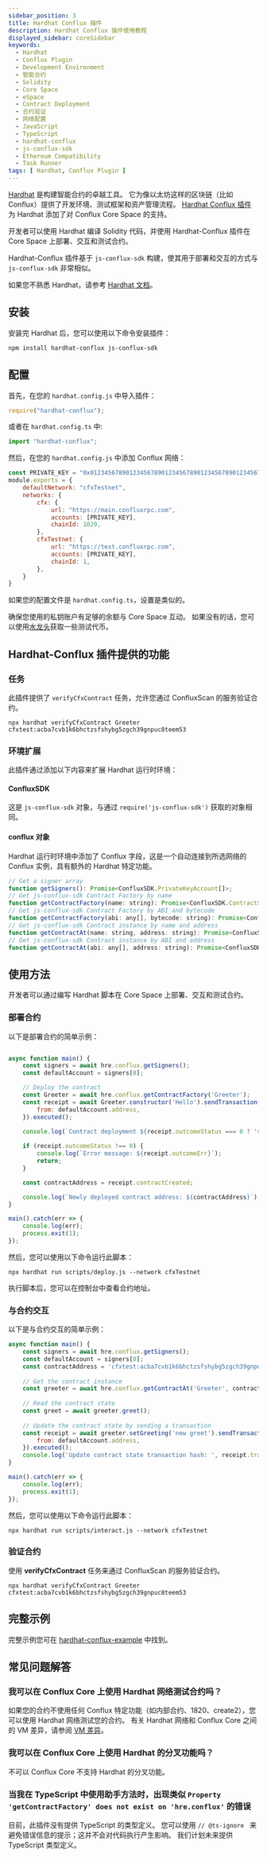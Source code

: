 ```yaml
---
sidebar_position: 3
title: Hardhat Conflux 插件
description: Hardhat Conflux 插件使用教程
displayed_sidebar: coreSidebar
keywords:
  - Hardhat
  - Conflux Plugin
  - Development Environment
  - 智能合约
  - Solidity
  - Core Space
  - eSpace
  - Contract Deployment
  - 合约验证
  - 网络配置
  - JavaScript
  - TypeScript
  - hardhat-conflux
  - js-conflux-sdk
  - Ethereum Compatibility
  - Task Runner
tags: [ Hardhat, Conflux Plugin ]
---
```


[Hardhat](https://hardhat.org/) 是构建智能合约的卓越工具。 它为像以太坊这样的区块链（比如 Conflux）提供了开发环境、测试框架和资产管理流程。 [Hardhat Conflux 插件](https://github.com/conflux-chain/hardhat-conflux) 为 Hardhat 添加了对 Conflux Core Space 的支持。

开发者可以使用 Hardhat 编译 Solidity 代码，并使用 Hardhat-Conflux 插件在 Core Space 上部署、交互和测试合约。

Hardhat-Conflux 插件基于 `js-conflux-sdk` 构建，使其用于部署和交互的方式与 `js-conflux-sdk` 非常相似。

如果您不熟悉 Hardhat，请参考 [Hardhat 文档](https://hardhat.org/getting-started/)。

## 安装

安装完 Hardhat 后，您可以使用以下命令安装插件：

```bash
npm install hardhat-conflux js-conflux-sdk
```

## 配置

首先，在您的 `hardhat.config.js` 中导入插件：

```js
require("hardhat-conflux");
```

或者在 `hardhat.config.ts` 中:

```ts
import "hardhat-conflux";
```

然后，在您的 `hardhat.config.js` 中添加 Conflux 网络：

```js
const PRIVATE_KEY = "0x0123456789012345678901234567890123456789012345678901234567890123"; // replace with your private key
module.exports = {
    defaultNetwork: "cfxTestnet",
    networks: {
        cfx: {
            url: "https://main.confluxrpc.com",
            accounts: [PRIVATE_KEY],
            chainId: 1029,
        },
        cfxTestnet: {
            url: "https://test.confluxrpc.com",
            accounts: [PRIVATE_KEY],
            chainId: 1,
        },
    }
}
```

如果您的配置文件是 `hardhat.config.ts`，设置是类似的。

确保您使用的私钥账户有足够的余额与 Core Space 互动。 如果没有的话，您可以使用[水龙头](https://faucet.confluxnetwork.org/)获取一些测试代币。

## Hardhat-Conflux 插件提供的功能

### 任务

此插件提供了 `verifyCfxContract` 任务，允许您通过 ConfluxScan 的服务验证合约。

```shell
npx hardhat verifyCfxContract Greeter cfxtest:acba7cvb1k6bhctzsfshybg5zgch39gnpuc8teem53
```

### 环境扩展

此插件通过添加以下内容来扩展 Hardhat 运行时环境：

#### ConfluxSDK

这是 `js-conflux-sdk` 对象，与通过 `require('js-conflux-sdk')` 获取的对象相同。

#### conflux 对象

Hardhat 运行时环境中添加了 Conflux 字段，这是一个自动连接到所选网络的 Conflux 实例，具有额外的 Hardhat 特定功能。

```js
// Get a signer array
function getSigners(): Promise<ConfluxSDK.PrivateKeyAccount[]>;
// Get js-conflux-sdk Contract Factory by name
function getContractFactory(name: string): Promise<ConfluxSDK.Contract>;
// Get js-conflux-sdk Contract Factory by ABI and bytecode
function getContractFactory(abi: any[], bytecode: string): Promise<ConfluxSDK.Contract>;
// Get js-conflux-sdk Contract instance by name and address
function getContractAt(name: string, address: string): Promise<ConfluxSDK.Contract>;
// Get js-conflux-sdk Contract instance by ABI and address
function getContractAt(abi: any[], address: string): Promise<ConfluxSDK.Contract>;
```

## 使用方法

开发者可以通过编写 Hardhat 脚本在 Core Space 上部署、交互和测试合约。

### 部署合约

以下是部署合约的简单示例：

```js

async function main() {
    const signers = await hre.conflux.getSigners();
    const defaultAccount = signers[0];

    // Deploy the contract
    const Greeter = await hre.conflux.getContractFactory('Greeter');
    const receipt = await Greeter.constructor('Hello').sendTransaction({
        from: defaultAccount.address,
    }).executed();

    console.log(`Contract deployment ${receipt.outcomeStatus === 0 ? 'succeeded' : 'failed'}`);
    
    if (receipt.outcomeStatus !== 0) {
        console.log(`Error message: ${receipt.outcomeErr}`);
        return;
    }

    const contractAddress = receipt.contractCreated;

    console.log(`Newly deployed contract address: ${contractAddress}`);
}

main().catch(err => {
    console.log(err);
    process.exit(1);
});
```

然后，您可以使用以下命令运行此脚本：

```shell
npx hardhat run scripts/deploy.js --network cfxTestnet
```

执行脚本后，您可以在控制台中查看合约地址。

### 与合约交互

以下是与合约交互的简单示例：

```js
async function main() {
    const signers = await hre.conflux.getSigners();
    const defaultAccount = signers[0];
    const contractAddress = 'cfxtest:acba7cvb1k6bhctzsfshybg5zgch39gnpuc8teem53'; // replace with your contract address
    
    // Get the contract instance
    const greeter = await hre.conflux.getContractAt('Greeter', contractAddress);
    
    // Read the contract state
    const greet = await greeter.greet();
    
    // Update the contract state by sending a transaction
    const receipt = await greeter.setGreeting('new greet').sendTransaction({
        from: defaultAccount.address,
    }).executed();
    console.log('Update contract state transaction hash: ', receipt.transactionHash);
}

main().catch(err => {
    console.log(err);
    process.exit(1);
});
```

然后，您可以使用以下命令运行此脚本：

```shell
npx hardhat run scripts/interact.js --network cfxTestnet
```

### 验证合约

使用 **verifyCfxContract** 任务来通过 ConfluxScan 的服务验证合约。

```shell
npx hardhat verifyCfxContract Greeter cfxtest:acba7cvb1k6bhctzsfshybg5zgch39gnpuc8teem53
```

## 完整示例

完整示例您可在 [hardhat-conflux-example](https://github.com/Conflux-Chain/hardhat-conflux-example) 中找到。

## 常见问题解答

### 我可以在 Conflux Core 上使用 Hardhat 网络测试合约吗？

如果您的合约不使用任何 Conflux 特定功能（如内部合约、1820、create2），您可以使用 Hardhat 网络测试您的合约。 有关 Hardhat 网络和 Conflux Core 之间的 VM 差异，请参阅 [VM 差异](../core-space-basics/vm-difference.md)。

### 我可以在 Conflux Core 上使用 Hardhat 的分叉功能吗？

不可以 Conflux Core 不支持 Hardhat 的分叉功能。

### 当我在 TypeScript 中使用助手方法时，出现类似 `Property 'getContractFactory' does not exist on 'hre.conflux'` 的错误

目前，此插件没有提供 TypeScript 的类型定义。 您可以使用 `// @ts-ignore ` 来避免错误信息的提示；这并不会对代码执行产生影响。 我们计划未来提供 TypeScript 类型定义。
